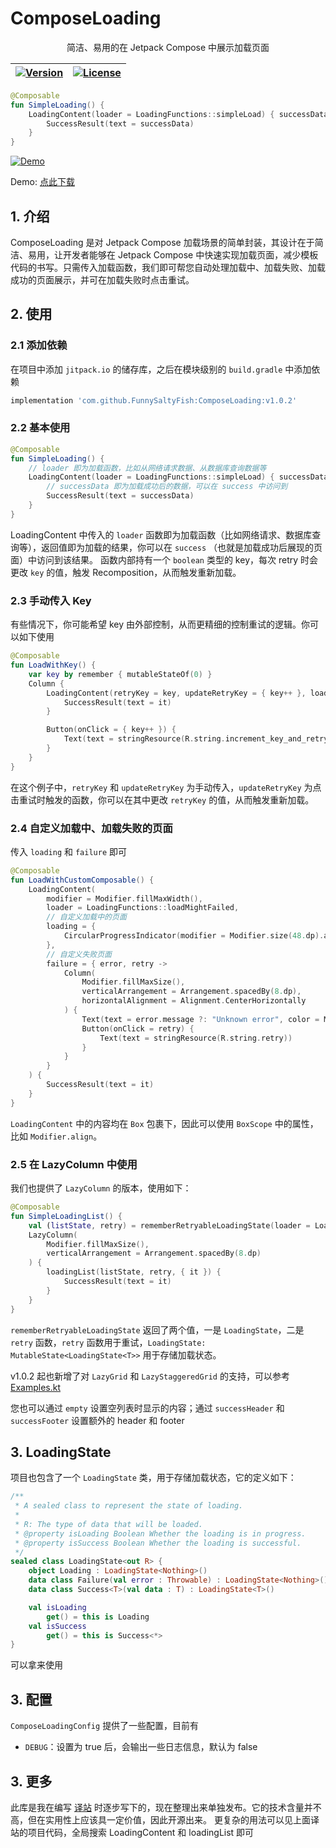 # ComposeLoading
<center>简洁、易用的在 Jetpack Compose 中展示加载页面</center>

| [![Version](https://jitpack.io/v/FunnySaltyFish/ComposeLoading.svg)](https://jitpack.io/#FunnySaltyFish/ComposeLoading) | [![License](https://img.shields.io/badge/License-Apache%202.0-blue.svg)](http://www.apache.org/licenses/LICENSE-2.0) |
|---------------------------------------------------------------------------------------------------------------------------| ------------------------------------------------------------ |


```kotlin
@Composable
fun SimpleLoading() {
    LoadingContent(loader = LoadingFunctions::simpleLoad) { successData ->
        SuccessResult(text = successData)
    }
}
```

[![Demo]()](https://user-images.githubusercontent.com/46063434/221483754-dbbcd374-36b7-4ee7-82a8-2311d004a573.mp4
)

Demo: [点此下载](./demo-debug.apk)

## 1. 介绍
ComposeLoading 是对 Jetpack Compose 加载场景的简单封装，其设计在于简洁、易用，让开发者能够在 Jetpack Compose 中快速实现加载页面，减少模板代码的书写。只需传入加载函数，我们即可帮您自动处理加载中、加载失败、加载成功的页面展示，并可在加载失败时点击重试。

## 2. 使用
### 2.1 添加依赖
在项目中添加 `jitpack.io` 的储存库，之后在模块级别的 `build.gradle` 中添加依赖
```groovy
implementation 'com.github.FunnySaltyFish:ComposeLoading:v1.0.2'
```

### 2.2 基本使用
```kotlin
@Composable
fun SimpleLoading() {
    // loader 即为加载函数，比如从网络请求数据、从数据库查询数据等
    LoadingContent(loader = LoadingFunctions::simpleLoad) { successData -> 
        // successData 即为加载成功后的数据，可以在 success 中访问到
        SuccessResult(text = successData)
    }
}
```

LoadingContent 中传入的 `loader` 函数即为加载函数（比如网络请求、数据库查询等），返回值即为加载的结果，你可以在 `success` （也就是加载成功后展现的页面）中访问到该结果。
函数内部持有一个 `boolean` 类型的 key，每次 retry 时会更改 `key` 的值，触发 Recomposition，从而触发重新加载。

### 2.3 手动传入 Key
有些情况下，你可能希望 key 由外部控制，从而更精细的控制重试的逻辑。你可以如下使用
```kotlin
@Composable
fun LoadWithKey() {
    var key by remember { mutableStateOf(0) }
    Column {
        LoadingContent(retryKey = key, updateRetryKey = { key++ }, loader = { LoadingFunctions.loadWithKey(key) }) {
            SuccessResult(text = it)
        }

        Button(onClick = { key++ }) {
            Text(text = stringResource(R.string.increment_key_and_retry))
        }
    }
}
```
在这个例子中，`retryKey` 和 `updateRetryKey` 为手动传入，`updateRetryKey` 为点击重试时触发的函数，你可以在其中更改 `retryKey` 的值，从而触发重新加载。

### 2.4 自定义加载中、加载失败的页面
传入 `loading` 和 `failure` 即可
```kotlin
@Composable
fun LoadWithCustomComposable() {
    LoadingContent(
        modifier = Modifier.fillMaxWidth(),
        loader = LoadingFunctions::loadMightFailed,
        // 自定义加载中的页面
        loading = {
            CircularProgressIndicator(modifier = Modifier.size(48.dp).align(Alignment.TopCenter))
        },
        // 自定义失败页面
        failure = { error, retry ->
            Column(
                Modifier.fillMaxSize(),
                verticalArrangement = Arrangement.spacedBy(8.dp),
                horizontalAlignment = Alignment.CenterHorizontally
            ) {
                Text(text = error.message ?: "Unknown error", color = MaterialTheme.colorScheme.error)
                Button(onClick = retry) {
                    Text(text = stringResource(R.string.retry))
                }
            }
        }
    ) {
        SuccessResult(text = it)
    }
}
```

`LoadingContent` 中的内容均在 `Box` 包裹下，因此可以使用 `BoxScope` 中的属性，比如 `Modifier.align`。

### 2.5 在 LazyColumn 中使用
我们也提供了 `LazyColumn` 的版本，使用如下：
```kotlin
@Composable
fun SimpleLoadingList() {
    val (listState, retry) = rememberRetryableLoadingState(loader = LoadingFunctions::loadList)
    LazyColumn(
        Modifier.fillMaxSize(),
        verticalArrangement = Arrangement.spacedBy(8.dp)
    ) {
        loadingList(listState, retry, { it }) {
            SuccessResult(text = it)
        }
    }
}
```
`rememberRetryableLoadingState` 返回了两个值，一是 `LoadingState`，二是 `retry` 函数，`retry` 函数用于重试，`LoadingState: MutableState<LoadingState<T>>` 用于存储加载状态。

v1.0.2 起也新增了对 `LazyGrid` 和 `LazyStaggeredGrid` 的支持，可以参考 [Examples.kt](app/src/main/java/com/funny/compose/loading/ui/Examples.kt)

您也可以通过 `empty` 设置空列表时显示的内容；通过 `successHeader` 和 `successFooter` 设置额外的 header 和 footer

## 3. LoadingState
项目也包含了一个 `LoadingState` 类，用于存储加载状态，它的定义如下：
```kotlin
/**
 * A sealed class to represent the state of loading.
 *
 * R: The type of data that will be loaded.
 * @property isLoading Boolean Whether the loading is in progress.
 * @property isSuccess Boolean Whether the loading is successful.
 */
sealed class LoadingState<out R> {
    object Loading : LoadingState<Nothing>()
    data class Failure(val error : Throwable) : LoadingState<Nothing>()
    data class Success<T>(val data : T) : LoadingState<T>()

    val isLoading
        get() = this is Loading
    val isSuccess
        get() = this is Success<*>
}
```
可以拿来使用

## 3. 配置
`ComposeLoadingConfig` 提供了一些配置，目前有
- `DEBUG`：设置为 true 后，会输出一些日志信息，默认为 false

## 3. 更多
此库是我在编写 [译站](https://github.com/FunnySaltyFish/FunnyTranslation) 时逐步写下的，现在整理出来单独发布。它的技术含量并不高，但在实用性上应该具一定价值，因此开源出来。
更复杂的用法可以见上面译站的项目代码，全局搜索 LoadingContent 和 loadingList 即可
